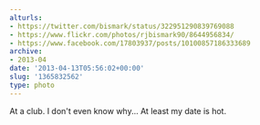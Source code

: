 ```yaml
---
alturls:
- https://twitter.com/bismark/status/322951290839769088
- https://www.flickr.com/photos/rjbismark90/8644956834/
- https://www.facebook.com/17803937/posts/10100857186333689
archive:
- 2013-04
date: '2013-04-13T05:56:02+00:00'
slug: '1365832562'
type: photo
---
```


At a club. I don't even know why... At least my date is hot.

